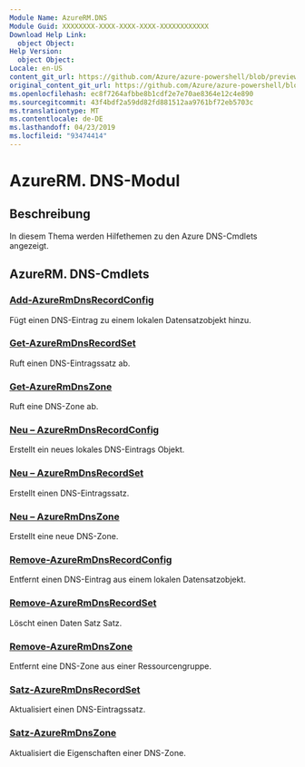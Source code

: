 ```yaml
---
Module Name: AzureRM.DNS
Module Guid: XXXXXXXX-XXXX-XXXX-XXXX-XXXXXXXXXXXX
Download Help Link:
  object Object: 
Help Version:
  object Object: 
Locale: en-US
content_git_url: https://github.com/Azure/azure-powershell/blob/preview/src/ResourceManager/Dns/Commands.Dns/help/AzureRM.DNS.md
original_content_git_url: https://github.com/Azure/azure-powershell/blob/preview/src/ResourceManager/Dns/Commands.Dns/help/AzureRM.DNS.md
ms.openlocfilehash: ec8f7264afbbe8b1cdf2e7e70ae8364e12c4e890
ms.sourcegitcommit: 43f4bdf2a59dd82fd881512aa9761bf72eb5703c
ms.translationtype: MT
ms.contentlocale: de-DE
ms.lasthandoff: 04/23/2019
ms.locfileid: "93474414"
---
```

# AzureRM. DNS-Modul
## Beschreibung
In diesem Thema werden Hilfethemen zu den Azure DNS-Cmdlets angezeigt.

## AzureRM. DNS-Cmdlets
### [Add-AzureRmDnsRecordConfig](Add-AzureRmDnsRecordConfig.md)
Fügt einen DNS-Eintrag zu einem lokalen Datensatzobjekt hinzu.

### [Get-AzureRmDnsRecordSet](Get-AzureRmDnsRecordSet.md)
Ruft einen DNS-Eintragssatz ab.

### [Get-AzureRmDnsZone](Get-AzureRmDnsZone.md)
Ruft eine DNS-Zone ab.

### [Neu – AzureRmDnsRecordConfig](New-AzureRmDnsRecordConfig.md)
Erstellt ein neues lokales DNS-Eintrags Objekt.

### [Neu – AzureRmDnsRecordSet](New-AzureRmDnsRecordSet.md)
Erstellt einen DNS-Eintragssatz.

### [Neu – AzureRmDnsZone](New-AzureRmDnsZone.md)
Erstellt eine neue DNS-Zone.

### [Remove-AzureRmDnsRecordConfig](Remove-AzureRmDnsRecordConfig.md)
Entfernt einen DNS-Eintrag aus einem lokalen Datensatzobjekt.

### [Remove-AzureRmDnsRecordSet](Remove-AzureRmDnsRecordSet.md)
Löscht einen Daten Satz Satz.

### [Remove-AzureRmDnsZone](Remove-AzureRmDnsZone.md)
Entfernt eine DNS-Zone aus einer Ressourcengruppe.

### [Satz-AzureRmDnsRecordSet](Set-AzureRmDnsRecordSet.md)
Aktualisiert einen DNS-Eintragssatz.

### [Satz-AzureRmDnsZone](Set-AzureRmDnsZone.md)
Aktualisiert die Eigenschaften einer DNS-Zone.


